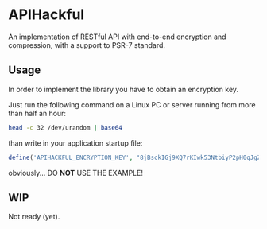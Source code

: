# APIHackful
An implementation of RESTful API with end-to-end encryption
and compression, with a support to PSR-7 standard.

## Usage
In order to implement the library you have to obtain
an encryption key.

Just run the following command on a Linux PC or server
running from more than half an hour:

```bash
head -c 32 /dev/urandom | base64
```

than write in your application startup file:

```php
define('APIHACKFUL_ENCRYPTION_KEY', "8jBsckIGj9XQ7rKIwk53NtbiyP2pH0qJgZKH8cICtr4=");
```

obviously... DO __NOT__ USE THE EXAMPLE!

## WIP
Not ready (yet).